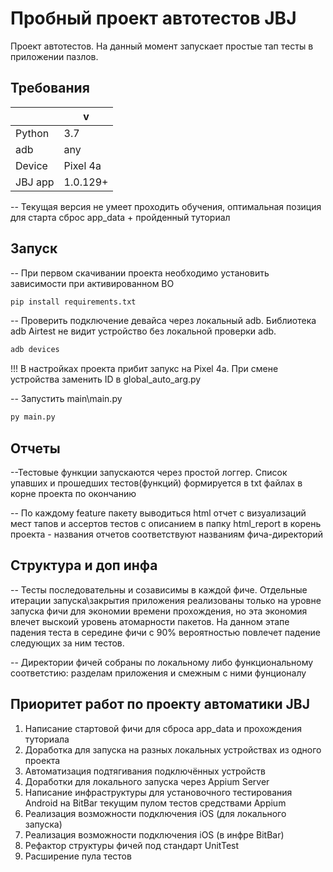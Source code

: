 # Пробный проект автотестов JBJ
Проект автотестов. На данный момент запускает простые тап тесты в приложении пазлов.

## Требования 
|        | v     |
|--------|-------|
| Python | 3.7   |
| adb    | any   |
|Device | Pixel 4a|
|JBJ app | 1.0.129+|

 -- Текущая версия не умеет проходить обучения, 
 оптимальная позиция для старта сброс app_data + пройденный туториал

## Запуск
-- При первом скачивании проекта необходимо установить зависимости 
при активированном ВО

```sh
pip install requirements.txt
```

-- Проверить подключение девайса через локальный adb. 
Библиотека adb Airtest не видит устройство без локальной проверки adb.  

```sh
adb devices
```
!!! В настройках проекта прибит запукс на Pixel 4a. 
При смене устройства заменить ID в global_auto_arg.py 

-- Запустить main\main.py
```sh
py main.py
```

## Отчеты
 
--Тестовые функции запускаются через простой логгер. 
Список упавших и прошедших тестов(функций) формируется в txt файлах в корне проекта
по окончанию

-- По каждому feature пакету выводиться html отчет с визуализаций 
мест тапов и ассертов тестов с описанием в папку html_report в корень проекта -
названия отчетов соответствуют названиям фича-директорий

## Структура и доп инфа

-- Тесты последовательны и созависимы в каждой фиче. 
Отдельные итерации запуска\закрытия приложения реализованы
только на уровне запуска фичи для экономии времени прохождения, 
но эта экономия влечет выскоий уровень атомарности пакетов. 
На данном этапе падения теста в середине фичи с 90% вероятностью 
повлечет падение следующих за ним тестов. 

-- Директории фичей собраны по локальному либо функциональному соответстию: 
разделам приложения и смежным с ними фунционалу


## Приоритет работ по проекту автоматики JBJ

1. Написание стартовой фичи для сброса app_data и прохождения туториала
2. Доработка для запуска на разных локальных устройствах из одного проекта
3. Автоматизация подтягивания подключённых устройств
4. Доработки для локального запуска через Appium Server
5. Написание инфраструктуры для установочного тестирования Android на BitBar текущим пулом тестов средствами Appium
6. Реализация возможности подключения iOS (для локального запуска)
7. Реализация возможности подключения iOS (в инфре BitBar)
8. Рефактор структуры фичей под стандарт UnitTest
9. Расширение пула тестов 

